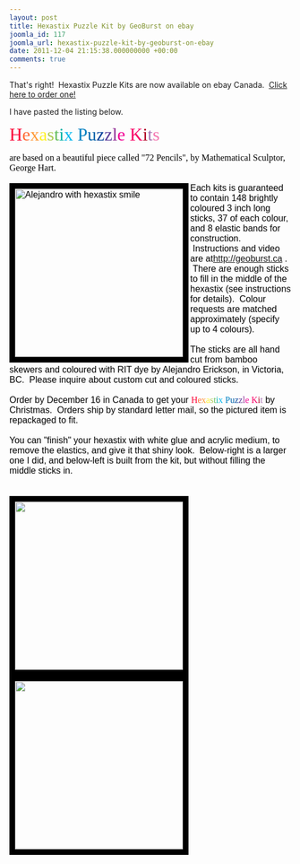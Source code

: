 ```yaml
---
layout: post
title: Hexastix Puzzle Kit by GeoBurst on ebay
joomla_id: 117
joomla_url: hexastix-puzzle-kit-by-geoburst-on-ebay
date: 2011-12-04 21:15:38.000000000 +00:00
comments: true
---
```

<p>That's right!  Hexastix Puzzle Kits are now available on ebay Canada.  <a href="http://cgi.ebay.ca/ws/eBayISAPI.dll?ViewItem&amp;item=250946867837">Click here to order one!</a></p>
<p>I have pasted the listing below.</p>
<p><span style="line-height: normal; font-family: 'Arial Black'; color: #fb0034; font-size: xx-large;">H</span><span style="line-height: normal; font-family: 'Arial Black'; color: #ff6a35; font-size: xx-large;">e</span><span style="line-height: normal; font-family: 'Arial Black'; color: #ff9936; font-size: xx-large;">x</span><span style="line-height: normal; font-family: 'Arial Black'; color: #fff125; font-size: xx-large;">a</span><span style="line-height: normal; font-family: 'Arial Black'; color: #adcb52; font-size: xx-large;">s</span><span style="line-height: normal; font-family: 'Arial Black'; color: #62bc5b; font-size: xx-large;">t</span><span style="line-height: normal; font-family: 'Arial Black'; color: #00b2a6; font-size: xx-large;">i</span><span style="line-height: normal; font-family: 'Arial Black'; color: #00b8ef; font-size: xx-large;">x</span><span style="line-height: normal; font-family: 'Arial Black'; color: #58712a; font-size: xx-large;"> </span><span style="line-height: normal; font-family: 'Arial Black'; color: #0080c1; font-size: xx-large;">P</span><span style="line-height: normal; font-family: 'Arial Black'; color: #0063ab; font-size: xx-large;">u</span><span style="line-height: normal; font-family: 'Arial Black'; color: #00429a; font-size: xx-large;">z</span><span style="line-height: normal; font-family: 'Arial Black'; color: #593c99; font-size: xx-large;">z</span><span style="line-height: normal; font-family: 'Arial Black'; color: #923397; font-size: xx-large;">l</span><span style="line-height: normal; font-family: 'Arial Black'; color: #f30094; font-size: xx-large;">e</span><span style="line-height: normal; font-family: 'Arial Black'; color: #58712a; font-size: xx-large;"> </span><span style="line-height: normal; font-family: 'Arial Black'; color: #f90066; font-size: xx-large;">K</span><span style="line-height: normal; font-family: 'Arial Black'; color: #ad001f; font-size: xx-large;">i</span><span style="line-height: normal; font-family: 'Arial Black'; color: #a66eaf; font-size: xx-large;">t</span><span style="line-height: normal; font-family: 'Arial Black'; color: #f475af; font-size: xx-large;">s</span><span style="line-height: normal; font-size: x-small;"> </span>
<div style="color: #000000; font-family: Times; line-height: normal; font-size: medium;"><span>are based on a beautiful piece called "72 Pencils", by Mathematical Sculptor, George Hart.</span>
<div><span style="font-family: Arial;"><br /></span></div>
<div><span style="font-family: Arial;"><img src="http://farm7.static.flickr.com/6141/6012576811_ae21e9e242_z.jpg" border="10" alt="Alejandro with hexastix smile" width="300" align="left" style="-webkit-transition-property: margin, box-shadow, z-index; -webkit-transition-duration: 0.1s;" />Each kits is guaranteed to contain 148 brightly coloured 3 inch long sticks, 37 of each colour, and 8 elastic bands for construction.  Instructions and video are at<a href="http://geoburst.ca/">http://geoburst.ca</a> .  There are enough sticks to fill in the middle of the hexastix (see instructions for details).  Colour requests are matched approximately (specify up to 4 colours).</span></div>
<div><span style="font-family: Arial;"><br /></span></div>
<div><span style="font-family: Arial;">The sticks are all hand cut from bamboo skewers and coloured with RIT dye by Alejandro Erickson, in Victoria, BC.  Please inquire about custom cut and coloured sticks.</span></div>
</div>
<div style="color: #000000; font-family: Times; line-height: normal; font-size: medium;"><span style="font-family: Arial;"><br /></span></div>
<div style="color: #000000; font-family: Times; line-height: normal; font-size: medium;"><span style="font-family: Arial;">Order by December 16 in Canada to get your </span><span style="font-family: 'Arial Black'; color: #fb0034;">H</span><span style="font-family: 'Arial Black'; color: #ff6a35;">e</span><span style="font-family: 'Arial Black'; color: #ff9936;">x</span><span style="font-family: 'Arial Black'; color: #fff125;">a</span><span style="font-family: 'Arial Black'; color: #adcb52;">s</span><span style="font-family: 'Arial Black'; color: #62bc5b;">t</span><span style="font-family: 'Arial Black'; color: #00b2a6;">i</span><span style="font-family: 'Arial Black'; color: #00b8ef;">x</span><span style="font-family: 'Arial Black'; color: #58712a;"> </span><span style="font-family: 'Arial Black'; color: #0080c1;">P</span><span style="font-family: 'Arial Black'; color: #0063ab;">u</span><span style="font-family: 'Arial Black'; color: #00429a;">z</span><span style="font-family: 'Arial Black'; color: #593c99;">z</span><span style="font-family: 'Arial Black'; color: #923397;">l</span><span style="font-family: 'Arial Black'; color: #f30094;">e</span><span style="font-family: 'Arial Black'; color: #58712a;"> </span><span style="font-family: 'Arial Black'; color: #f90066;">K</span><span style="font-family: 'Arial Black'; color: #ad001f;">i</span><span style="font-family: 'Arial Black'; color: #a66eaf;">t</span><span style="font-family: Arial;"> by Christmas.  Orders ship by standard letter mail, so the pictured item is repackaged to fit.</span></div>
<div style="color: #000000; font-family: Times; line-height: normal; font-size: medium;"><span style="font-family: Arial;"><br /></span></div>
<div style="color: #000000; font-family: Times; line-height: normal; font-size: medium;"><span style="font-family: Arial;">You can "finish" your hexastix with white glue and acrylic medium, to remove the elastics, and give it that shiny look.  Below-right is a larger one I did, and below-left is built from the kit, but without filling the middle sticks in.</span></div>
<div style="color: #000000; font-family: Times; line-height: normal; font-size: medium;"><span style="font-family: Arial;"><br /></span></div>
<div style="color: #000000; font-family: Times; line-height: normal; font-size: medium;"><span style="font-family: Arial;"><br /></span><img src="http://alejandroerickson.com/joomla/images/stories/il_fullxfull.jpg" border="10" width="300" style="-webkit-transition-property: margin, box-shadow, z-index; -webkit-transition-duration: 0.1s;" /> <img src="http://alejandroerickson.com/joomla/images/stories/hexastixfront.jpg" border="10" width="300" style="-webkit-transition-property: margin, box-shadow, z-index; -webkit-transition-duration: 0.1s;" /> 
<object width="640" height="360">
<embed type="application/x-shockwave-flash" width="640" height="360" src="http://www.youtube.com/v/2WtyMP1n5Js?version=3&amp;hl=en_US&amp;rel=0" allowfullscreen="true" allowscriptaccess="always"></embed>
</object>
</div>
</p>
<p> </p>
